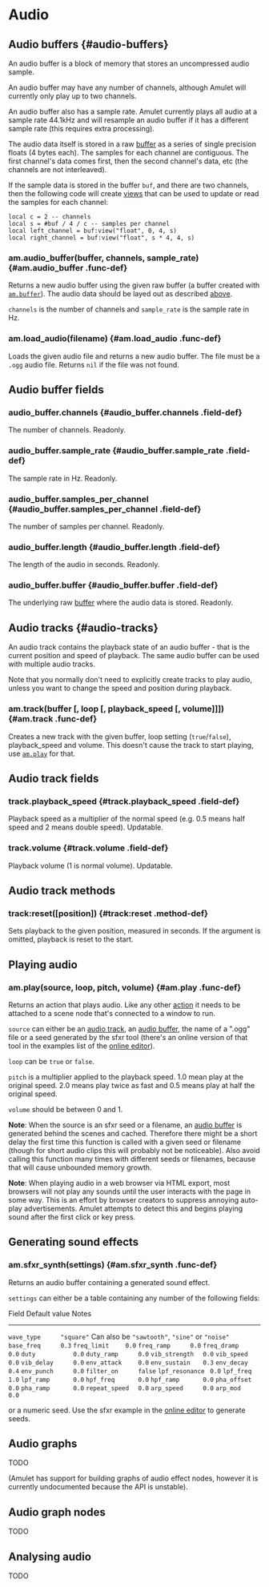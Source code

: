 
# Audio

## Audio buffers {#audio-buffers}

An audio buffer is a block of memory that stores an uncompressed
audio sample.

An audio buffer may have any number of channels, although Amulet
will currently only play up to two channels.

An audio buffer also has a sample rate. Amulet currently plays all
audio at a sample rate 44.1kHz and will resample an audio buffer
if it has a different sample rate (this requires extra processing).

The audio data itself is stored in a raw [buffer](#buffers-and-views)
as a series of single precision floats (4 bytes each). The samples for
each channel are contiguous. The first channel's data comes first, then
the second channel's data, etc (the channels are not interleaved).

If the sample data is stored in the buffer `buf`, and there are two channels,
then the following code will create [views](#buffers-and-views) that can
be used to update or read the samples for each channel:

~~~ {.lua}
local c = 2 -- channels
local s = #buf / 4 / c -- samples per channel
local left_channel = buf:view("float", 0, 4, s)
local right_channel = buf:view("float", s * 4, 4, s)
~~~

### am.audio_buffer(buffer, channels, sample_rate) {#am.audio_buffer .func-def}

Returns a new audio buffer using the given raw buffer (a buffer
created with [`am.buffer`](#am.buffer)). The audio data should
be layed out as described [above](#audio-buffers).

`channels` is the number of channels and `sample_rate` is the sample rate
in Hz.

### am.load_audio(filename) {#am.load_audio .func-def}

Loads the given audio file and returns a new audio buffer.
The file must be a `.ogg` audio file.
Returns `nil` if the file was not found.

## Audio buffer fields

### audio_buffer.channels {#audio_buffer.channels .field-def}

The number of channels. Readonly.

### audio_buffer.sample_rate {#audio_buffer.sample_rate .field-def}

The sample rate in Hz. Readonly.

### audio_buffer.samples_per_channel {#audio_buffer.samples_per_channel .field-def}

The number of samples per channel. Readonly.

### audio_buffer.length {#audio_buffer.length .field-def}

The length of the audio in seconds. Readonly.

### audio_buffer.buffer {#audio_buffer.buffer .field-def}

The underlying raw [buffer](#buffers-and-views) where the audio data is stored. Readonly.

## Audio tracks {#audio-tracks}

An audio track contains the playback state of an audio buffer - that is
the current position and speed of playback. The same audio buffer can
be used with multiple audio tracks.

Note that you normally don't need to explicitly create tracks
to play audio, unless you want to change the speed and position
during playback.

### am.track(buffer [, loop [, playback_speed [, volume]]]) {#am.track .func-def}

Creates a new track with the given buffer, loop setting (`true`/`false`),
playback_speed and volume. This doesn't cause the track to start playing, use
[`am.play`](#am.play) for that.

## Audio track fields

### track.playback_speed {#track.playback_speed .field-def}

Playback speed as a multiplier of the normal speed (e.g. 0.5 means half
speed and 2 means double speed). Updatable.

### track.volume {#track.volume .field-def}

Playback volume (1 is normal volume). Updatable.

## Audio track methods

### track:reset([position]) {#track:reset .method-def}

Sets playback to the given position, measured in seconds.
If the argument is omitted, playback is reset to the start.

## Playing audio

### am.play(source, loop, pitch, volume) {#am.play .func-def}

Returns an action that plays audio.
Like any other [action](#node:action) it needs to be attached to a scene
node that's connected to a window to run.

`source` can either be an [audio track](#audio-tracks), an [audio buffer](#audio-buffers), the name of a ".ogg" file
or a seed generated by the sfxr tool (there's an online
version of that tool in the examples list of the [online editor](http://www.amulet.xyz/editor.html)).

`loop` can be `true` or `false`.

`pitch` is a multiplier applied to the playback speed.
1.0 mean play at the original speed. 2.0 means play
twice as fast and 0.5 means play at half the original speed.

`volume` should be between 0 and 1.

**Note**:
When the source is an sfxr seed or a filename, an [audio buffer](#audio-buffers)
is generated behind the scenes and cached. Therefore there might be a short delay the
first time this function is called with a given seed or filename (though for short
audio clips this will probably not be noticeable). Also avoid calling
this function many times with different seeds or filenames, because that will cause 
unbounded memory growth.

**Note**:
When playing audio in a web browser via HTML export, most browsers will not play
any sounds until the user interacts with the page in some way. This is an effort by
browser creators to suppress annoying auto-play advertisements. Amulet attempts to
detect this and begins playing sound after the first click or key press.

## Generating sound effects

### am.sfxr_synth(settings) {#am.sfxr_synth .func-def}

Returns an audio buffer containing a generated sound effect.

`settings` can either be a table containing any number of the
following fields:

Field                Default value     Notes
-----------------    ----------------  -------------------------------------------------
`wave_type     `     `"square"`        Can also be `"sawtooth"`, `"sine"` or `"noise"`
`base_freq     `     `0.3`
`freq_limit    `     `0.0`
`freq_ramp     `     `0.0`
`freq_dramp    `     `0.0`
`duty          `     `0.0`
`duty_ramp     `     `0.0`
`vib_strength  `     `0.0`
`vib_speed     `     `0.0`
`vib_delay     `     `0.0`
`env_attack    `     `0.0`
`env_sustain   `     `0.3`
`env_decay     `     `0.4`
`env_punch     `     `0.0`
`filter_on     `     `false`
`lpf_resonance `     `0.0`
`lpf_freq      `     `1.0`
`lpf_ramp      `     `0.0`
`hpf_freq      `     `0.0`
`hpf_ramp      `     `0.0`
`pha_offset    `     `0.0`
`pha_ramp      `     `0.0`
`repeat_speed  `     `0.0`
`arp_speed     `     `0.0`
`arp_mod       `     `0.0`

or a numeric seed. Use the sfxr example
in the [online editor](http://www.amulet.xyz/editor.html) to generate seeds.

## Audio graphs

TODO

(Amulet has support for building graphs of audio effect nodes,
however it is currently undocumented because the API is unstable).

## Audio graph nodes

TODO

## Analysing audio

TODO

